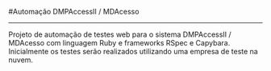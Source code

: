 
#Automação DMPAccessII / MDAcesso 

-------------------------------------------------------------------------------

Projeto de automação de testes web para o sistema DMPAccessII / MDAcesso com linguagem Ruby e frameworks RSpec e Capybara.
Inicialmente os testes serão realizados utilizando uma empresa de teste na nuvem.

